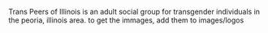 Trans Peers of Illinois is an adult social group for transgender individuals in the peoria, illinois area.
to get the immages, add them to images/logos
